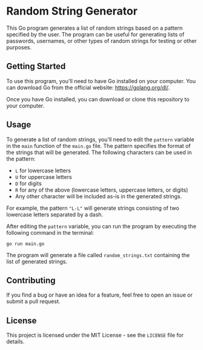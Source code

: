 # Random String Generator

This Go program generates a list of random strings based on a pattern specified by the user. The program can be useful for generating lists of passwords, usernames, or other types of random strings for testing or other purposes.

## Getting Started

To use this program, you'll need to have Go installed on your computer. You can download Go from the official website: https://golang.org/dl/.

Once you have Go installed, you can download or clone this repository to your computer.

## Usage

To generate a list of random strings, you'll need to edit the `pattern` variable in the `main` function of the `main.go` file. The pattern specifies the format of the strings that will be generated. The following characters can be used in the pattern:

- `L` for lowercase letters
- `U` for uppercase letters
- `D` for digits
- `R` for any of the above (lowercase letters, uppercase letters, or digits)
- Any other character will be included as-is in the generated strings.

For example, the pattern `"L-L"` will generate strings consisting of two lowercase letters separated by a dash.

After editing the `pattern` variable, you can run the program by executing the following command in the terminal:

```go run main.go```

The program will generate a file called `random_strings.txt` containing the list of generated strings.

## Contributing

If you find a bug or have an idea for a feature, feel free to open an issue or submit a pull request.

## License

This project is licensed under the MIT License - see the `LICENSE` file for details.
